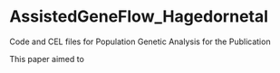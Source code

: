 # AssistedGeneFlow_Hagedornetal
Code and CEL files for Population Genetic Analysis for the Publication 

This paper aimed to 
